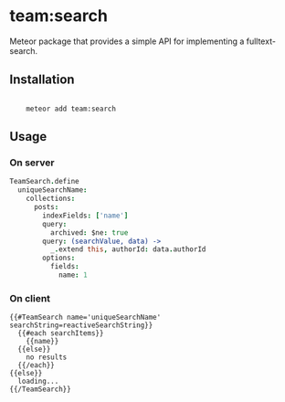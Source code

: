 # team:search
Meteor package that provides a simple API for implementing a fulltext-search.

## Installation
````

    meteor add team:search

````

## Usage

### On server
````coffee
TeamSearch.define
  uniqueSearchName:
    collections:
      posts:
        indexFields: ['name']
        query:
          archived: $ne: true
        query: (searchValue, data) ->
          _.extend this, authorId: data.authorId
        options:
          fields:
            name: 1
````

### On client
````blaze
{{#TeamSearch name='uniqueSearchName' searchString=reactiveSearchString}}
  {{#each searchItems}}
    {{name}}
  {{else}}
    no results
  {{/each}}
{{else}}
  loading...
{{/TeamSearch}}

````
